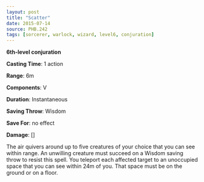 ```yaml
---
layout: post
title: "Scatter"
date: 2015-07-14
source: PHB.242
tags: [sorcerer, warlock, wizard, level6, conjuration]
---
```


**6th-level conjuration**

**Casting Time**: 1 action

**Range**: 6m

**Components**: V

**Duration**: Instantaneous

**Saving Throw**: Wisdom

**Save For**: no effect

**Damage**: []

The air quivers around up to five creatures of your choice that you can see within range. An unwilling creature must succeed on a Wisdom saving throw to resist this spell. You teleport each affected target to an unoccupied space that you can see within 24m of you. That space must be on the ground or on a floor.